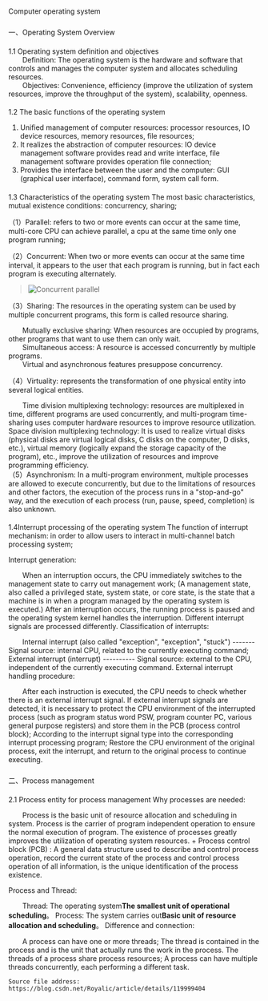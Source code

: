 #
Computer operating system

###
一、Operating System Overview
####
1.1 Operating system definition and objectives <br>
&emsp;&emsp;Definition: The operating system is the hardware and software that controls and manages the computer system and allocates scheduling resources.<br>
&emsp;&emsp;Objectives: Convenience, efficiency (improve the utilization of system resources, improve the throughput of the system), scalability, openness.<br>
####
1.2 The basic functions of the operating system<br>
1. Unified management of computer resources: processor resources, IO device resources, memory resources, file resources;<br>
2. It realizes the abstraction of computer resources: IO device management software provides read and write interface, file management software provides operation file connection;<br>
3. Provides the interface between the user and the computer: GUI (graphical user interface), command form, system call form.<br>

####
1.3 Characteristics of the operating system
The most basic characteristics, mutual existence conditions: concurrency, sharing;


（1）Parallel: refers to two or more events can occur at the same time, multi-core CPU can achieve parallel, a cpu at the same time only one program running;

（2）Concurrent: When two or more events can occur at the same time interval, it appears to the user that each program is running, but in fact each program is executing alternately.
>![Concurrent parallel](/bing.png)

（3）Sharing: The resources in the operating system can be used by multiple concurrent programs, this form is called resource sharing.

&emsp;&emsp;Mutually exclusive sharing: When resources are occupied by programs, other programs that want to use them can only wait.<br>
&emsp;&emsp;Simultaneous access: A resource is accessed concurrently by multiple programs.<br>
&emsp;&emsp;Virtual and asynchronous features presuppose concurrency.<br>

<p>（4）Virtuality: represents the transformation of one physical entity into several logical entities.</p>

&emsp;&emsp;Time division multiplexing technology: resources are multiplexed in time, different programs are used concurrently, and multi-program time-sharing uses computer hardware resources to improve resource utilization.
Space division multiplexing technology: It is used to realize virtual disks (physical disks are virtual logical disks, C disks on the computer, D disks, etc.), virtual memory (logically expand the storage capacity of the program), etc., improve the utilization of resources and improve programming efficiency.<br>
（5）Asynchronism: In a multi-program environment, multiple processes are allowed to execute concurrently, but due to the limitations of resources and other factors, the execution of the process runs in a "stop-and-go" way, and the execution of each process (run, pause, speed, completion) is also unknown.<br>

####
1.4Interrupt processing of the operating system
The function of interrupt mechanism: in order to allow users to interact in multi-channel batch processing system;

Interrupt generation:

&emsp;&emsp;When an interruption occurs, the CPU immediately switches to the management state to carry out management work; (A management state, also called a privileged state, system state, or core state, is the state that a machine is in when a program managed by the operating system is executed.)
After an interruption occurs, the running process is paused and the operating system kernel handles the interruption.
Different interrupt signals are processed differently.
Classification of interrupts:

&emsp;&emsp;Internal interrupt (also called "exception", "exception", "stuck") ------- Signal source: internal CPU, related to the currently executing command;
External interrupt (interrupt) ---------- Signal source: external to the CPU, independent of the currently executing command.
External interrupt handling procedure:

&emsp;&emsp;After each instruction is executed, the CPU needs to check whether there is an external interrupt signal.
If external interrupt signals are detected, it is necessary to protect the CPU environment of the interrupted process (such as program status word PSW, program counter PC, various general purpose registers) and store them in the PCB (process control block);
According to the interrupt signal type into the corresponding interrupt processing program;
Restore the CPU environment of the original process, exit the interrupt, and return to the original process to continue executing.

###
二、Process management
####
2.1 Process entity for process management
Why processes are needed:

&emsp;&emsp;Process is the basic unit of resource allocation and scheduling in system.
Process is the carrier of program independent operation to ensure the normal execution of program.
The existence of processes greatly improves the utilization of operating system resources. +
Process control block (PCB) : A general data structure used to describe and control process operation, record the current state of the process and control process operation of all information, is the unique identification of the process existence.

Process and Thread:

&emsp;&emsp;Thread: The operating system**The smallest unit of operational scheduling**。
Process: The system carries out**Basic unit of resource allocation and scheduling**。
Difference and connection:

&emsp;&emsp;A process can have one or more threads;
The thread is contained in the process and is the unit that actually runs the work in the process.
The threads of a process share process resources;
A process can have multiple threads concurrently, each performing a different task.

```
Source file address:
https://blog.csdn.net/Royalic/article/details/119999404

```
